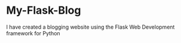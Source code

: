# My-Flask-Blog
I have created a blogging website using the Flask Web Development framework for Python 
